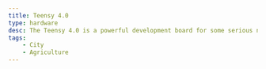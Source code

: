 ```yaml
---
title: Teensy 4.0
type: hardware
desc: The Teensy 4.0 is a powerful development board for some serious number crunching in high performance situations.
tags:
    - City
    - Agriculture
---
```

